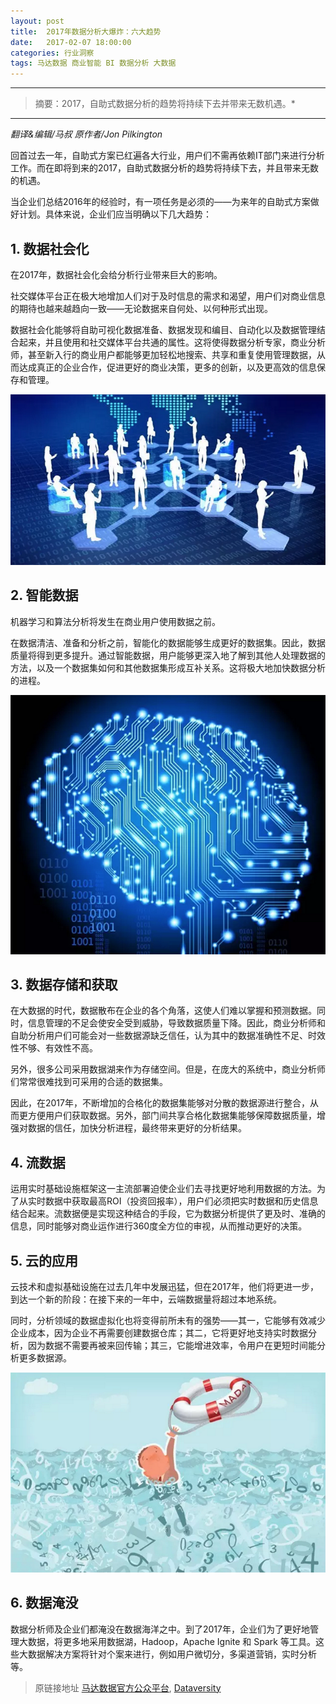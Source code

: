 ```yaml
---
layout: post
title:  2017年数据分析大爆炸：六大趋势
date:   2017-02-07 18:00:00
categories: 行业洞察
tags: 马达数据 商业智能 BI 数据分析 大数据 
---
```


---------
>摘要：2017，自助式数据分析的趋势将持续下去并带来无数机遇。*
--------

*翻译&编辑/马叔*
*原作者/Jon Pilkington*


回首过去一年，自助式方案已红遍各大行业，用户们不需再依赖IT部门来进行分析工作。而在即将到来的2017，自助式数据分析的趋势将持续下去，并且带来无数的机遇。


当企业们总结2016年的经验时，有一项任务是必须的——为来年的自助式方案做好计划。具体来说，企业们应当明确以下几大趋势：


## 1. 数据社会化


在2017年，数据社会化会给分析行业带来巨大的影响。


社交媒体平台正在极大地增加人们对于及时信息的需求和渴望，用户们对商业信息的期待也越来越趋向一致——无论数据来自何处、以何种形式出现。


数据社会化能够将自助可视化数据准备、数据发现和编目、自动化以及数据管理结合起来，并且使用和社交媒体平台共通的属性。这将使得数据分析专家，商业分析师，甚至新入行的商业用户都能够更加轻松地搜索、共享和重复使用管理数据，从而达成真正的企业合作，促进更好的商业决策，更多的创新，以及更高效的信息保存和管理。


![alt text](/images/2017/2/7/1.png)


## 2. 智能数据


机器学习和算法分析将发生在商业用户使用数据之前。


在数据清洁、准备和分析之前，智能化的数据能够生成更好的数据集。因此，数据质量将得到更多提升。通过智能数据，用户能够更深入地了解到其他人处理数据的方法，以及一个数据集如何和其他数据集形成互补关系。这将极大地加快数据分析的进程。


![alt text](/images/2017/2/7/2.png)


## 3. 数据存储和获取


在大数据的时代，数据散布在企业的各个角落，这使人们难以掌握和预测数据。同时，信息管理的不足会使安全受到威胁，导致数据质量下降。因此，商业分析师和自助分析用户们可能会对一些数据源缺乏信任，认为其中的数据准确性不足、时效性不够、有效性不高。


另外，很多公司采用数据湖来作为存储空间。但是，在庞大的系统中，商业分析师们常常很难找到可采用的合适的数据集。


因此，在2017年，不断增加的合格化的数据集能够对分散的数据源进行整合，从而更方便用户们获取数据。另外，部门间共享合格化数据集能够保障数据质量，增强对数据的信任，加快分析进程，最终带来更好的分析结果。



## 4. 流数据


运用实时基础设施框架这一主流部署迫使企业们去寻找更好地利用数据的方法。为了从实时数据中获取最高ROI（投资回报率），用户们必须把实时数据和历史信息结合起来。流数据便是实现这种结合的手段，它为数据分析提供了更及时、准确的信息，同时能够对商业运作进行360度全方位的审视，从而推动更好的决策。



## 5. 云的应用


云技术和虚拟基础设施在过去几年中发展迅猛，但在2017年，他们将更进一步，到达一个新的阶段：在接下来的一年中，云端数据量将超过本地系统。


同时，分析领域的数据虚拟化也将变得前所未有的强势——其一，它能够有效减少企业成本，因为企业不再需要创建数据仓库；其二，它将更好地支持实时数据分析，因为数据不需要再被来回传输；其三，它能增进效率，令用户在更短时间能分析更多数据源。


![alt text](/images/2017/2/7/3.png)


## 6. 数据淹没


数据分析师及企业们都淹没在数据海洋之中。到了2017年，企业们为了更好地管理大数据，将更多地采用数据湖，Hadoop，Apache Ignite 和 Spark 等工具。这些大数据解决方案将针对个案来进行，例如用户微切分，多渠道营销，实时分析等。



> 原链接地址 [马达数据官方公众平台](http://mp.weixin.qq.com/s/Pd4zzSQJGFKD4pHmy7Bqtw), [Dataversity](http://www.dataversity.net/six-reasons-data-analytics-will-make-splash-2017/)